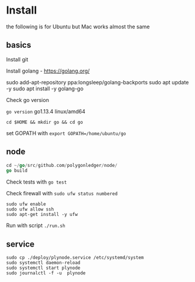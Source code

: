 # Install

the following is for Ubuntu but Mac works almost the same

## basics

Install git

Install golang - https://golang.org/

sudo add-apt-repository ppa:longsleep/golang-backports
sudo apt update -y
sudo apt install -y golang-go

Check go version

```go version```
go1.13.4 linux/amd64

```cd $HOME && mkdir go && cd go```

set GOPATH with
```export GOPATH=/home/ubuntu/go```

## node

```go get -u github.com/polygonledger/node
cd ~/go/src/github.com/polygonledger/node/
go build
```

Check tests with ```go test```

Check firewall with `sudo ufw status numbered`

```
sudo ufw enable
sudo ufw allow ssh
sudo apt-get install -y ufw
```

Run with script ```./run.sh```

## service

```
sudo cp ./deploy/plynode.service /etc/systemd/system
sudo systemctl daemon-reload
sudo systemctl start plynode
sudo journalctl -f -u  plynode
```